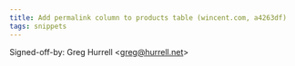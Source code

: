 ```yaml
---
title: Add permalink column to products table (wincent.com, a4263df)
tags: snippets
---
```


Signed-off-by: Greg Hurrell &lt;greg@hurrell.net&gt;

